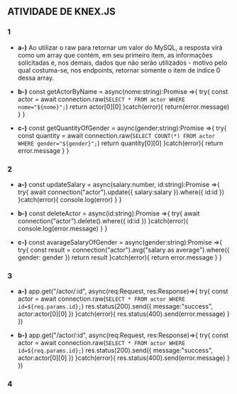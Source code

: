 ## ATIVIDADE DE KNEX.JS

### 1
- **a-)** Ao utilizar o raw para retornar um valor do MySQL, a resposta virá como um array que contém, em seu primeiro item, as informações solicitadas e, nos demais, dados que não serão utilizados - motivo pelo qual costuma-se, nos endpoints, retornar somente o item de índice 0 dessa array. 
- **b-)** 
const getActorByName = async(nome:string):Promise<any> =>{
    try{
        const actor = await connection.raw(`
        SELECT * FROM actor WHERE nome="${nome}";
        `)
        return actor[0][0]
    }catch(error){
        return(error.message)
    }
}

- **c-)**
const getQuantityOfGender = async(gender:string):Promise<any> =>{
    try{
        const quantity = await connection.raw(`
        SELECT COUNT(*) FROM actor WHERE gender="${gender}";
        `)
        return quantity[0][0]
    }catch(error){
        return error.message
    }
}

### 2
- **a-)**
const updateSalary = async(salary:number, id:string):Promise<void> =>{
    try{
        await connection("actor").update({
            salary:salary
        }).where({
            id:id
        })
    }catch(error){
        console.log(error)
    }
}

- **b-)**
const deleteActor = async(id:string):Promise<void> =>{
    try{
        await connection("actor").delete().where({
            id:id
        })
    }catch(error){
        console.log(error.message)
    }
}

- **c-)**
const avarageSalaryOfGender = async(gender:string):Promise<any> =>{
    try{
        const result = connection("actor").avg("salary as average").where({
            gender: gender
        })
        return result
    }catch(error){
        return error.message
    }
}

### 3
- **a-)**
app.get("/actor/:id", async(req:Request, res:Response)=>{
    try{
        const actor = await connection.raw(`
        SELECT * FROM actor WHERE id=${req.params.id};
        `)
        res.status(200).send({
            message:"success",
            actor:actor[0][0]
        })
    }catch(error){
        res.status(400).send(error.message)
    }
})

- **b-)**
app.get("/actor/:id", async(req:Request, res:Response)=>{
    try{
        const actor = await connection.raw(`
        SELECT * FROM actor WHERE id=${req.params.id};
        `)
        res.status(200).send({
            message:"success",
            actor:actor[0][0]
        })
    }catch(error){
        res.status(400).send(error.message)
    }
})

### 4
